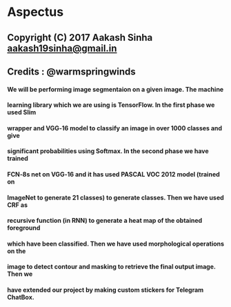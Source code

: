 # Aspectus
 ## Copyright (C) 2017  Aakash Sinha <aakash19sinha@gmail.in>
 ## Credits : @warmspringwinds
 
#### We   will   be   performing   image   segmentaion   on   a   given   image.   The   machine 
#### learning   library   which   we   are   using   is   TensorFlow.   In   the   first   phase   we   used   Slim 
#### wrapper   and   VGG‐16   model   to   classify   an   image   in   over   1000   classes   and   give 
#### significant   probabilities   using   Softmax.   In   the   second   phase   we   have   trained 
#### FCN‐8s   net   on   VGG‐16   and   it   has   used   PASCAL   VOC   2012   model   (trained   on 
#### ImageNet   to   generate   21   classes)   to   generate   classes.   Then   we   have   used   CRF   as 
#### recursive   function   (in   RNN)   to   generate   a   heat   map   of   the   obtained   foreground 
#### which   have   been   classified.   Then   we   have   used   morphological   operations   on   the 
#### image   to   detect   contour   and   masking   to   retrieve   the   final   output   image.   Then   we 
#### have   extended   our   project   by   making   custom   stickers   for   Telegram   ChatBox.  
